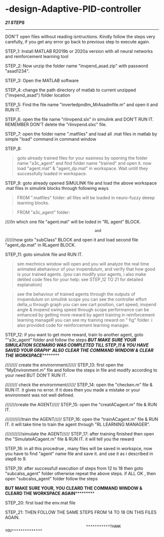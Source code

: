 # -design-Adaptive-PID-controller

*************************************21 STEPS*************************************
************************************************************************************************

DON'T open files without reading isntructions. Kindly follow the steps very carefully, if you get 
any error go back to previous step to execute again.

STEP_1:
Install MATLAB R2019b or 2020a version with all neural networks and reinforcement learning tool

STEP_2:
Now unzip the folder name "invpend_asad.zip" with password "asad1234".

STEP_3:
Open the MATLAB software

STEP_4:
change the path directory of  matlab to current unzipped ("invpend_asad") folder location

STEP_5:
Find the file name "invertedpndlm_MrAsadmfile.m" and open it and RUN IT.

STEP_6:
open the file name "rlinvpend.slx" in simulink and DON'T RUN IT. 
REMEMBER DON'T delete the  "rlinvpend.slxc" file.

STEP_7:
open the folder name ".matfiles" and load all .mat files in matlab by simple
"load" command in command window

STEP_8:
>goto already trained files for your easiness by opening the folder name "a3c_agent" and 
find folder name "trained" and open it. now load "agent.mat" & "agent_dp.mat"  in workspace.
Wait untill they successfully loaded in workspace.


STEP_9:
goto already opened SIMULINK file and load the above workspace .mat files in simulink blocks 
through following ways

> FROM ".matfiles" folder: all files will be loaded in neuro-fuzzy deeep learning blocks.

>FROM "a3c_agent" folder:

////In which one file "agent.mat" will be loded in "RL agent" BLOCK.

                                             and

//////now goto "subClass" BLOCK and open it and load second file "agent_dp.mat" in RLagent BLOCK.



STEP_11:
goto simulink file and RUN IT.

> sim mechnics window will open and you will analyze the real time animated abehaviour of 
your invpendulum, and verify that how good is your trained agents. 
(you can modify your agents, i also make detiled code files for your help: see STEP_12 TO 21 for 
detailed explanation)

> see the behaviour of trained agents through the outputs of invpendulum on simulink scope
> you can see the controller effort delta_u through graph
> you can see cart position, cart speed, invpend angle & invpend swing speed through scope
> performance can be enhanced by getting more reward by agent training in 
  reinforcement learning manageR
> you can see my training reward on " fig" folder.
> i also provided code for reinforcement learning manager.


STEP_12:
if you want to get more reward, train to another agent, goto ""a3c_agent" folder and follow the steps
*******BUT MAKE SURE YOUR SIMULATION SCENARIO WAS COMPLETED TILL STEP_11 & YOU HAVE SAVED YOUR GRAPH********
*******ALSO CLEAR THE COMMAND WINDOW & CLEAR THE WORKSPACE***************

//////// create the envirornment//////
STEP_13:
first open the "MyEnvironment.m" file and follow the steps in file and modify according to your need BUT DON'T RUN IT.

//////// check the envirornment//////
STEP_14:
open the "checken.m" file & RUN IT. it gives no error. if it does then you made a mistake
or your environment was not well defined.

///////create the AGENT/////
STEP_15:
open the "creatACagent.m" file & RUN IT.

///////////train the AGENT/////
STEP_16:
open the "trainACagent.m" file & RUN IT. it will take time to train the agent through "RL LEARNING MANAGER".

///////////simulate the AGENT/////
STEP_17:
after training finished then open the "SimulateACagent.m" file & RUN IT. it will tell you the reward

STEP_18:
in all this procedrue , many files will be saved in workspce, now you have to find "agent" name file and save it.
and use it as i described in step8 to 9.

STEP_19:
after successfull execution of steps from 12 to 18 then goto "subcalss_agent" folder otherwise 
repeat the above steps. if ALL OK , then open "subcalss_agent" folder follow the steps

******BUT MAKE SURE YOUR, YOU CLEARD THE COMMAND WINDOW & CLEARD THE WORKSPACE AGAIN***************

STEP_20:
first load the env.mat file

STEP_21:
THEN FOLLOW THE SAME STEPS FROM 14 TO 18 ON THIS FILES AGAIN.





                                         ***********THANK YOU**************







